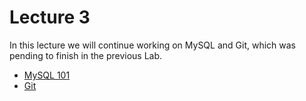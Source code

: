 # Lecture 3

In this lecture we will continue working on MySQL and Git, which was pending to finish in the previous Lab.

- [MySQL 101](../../Labs/Lab2/mysql_101.md)
- [Git](../../Labs/Lab2/git_101.md)